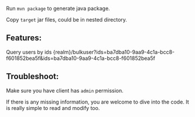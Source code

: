 Run `mvn package` to generate java package.

Copy `target` jar files, could be in nested directory.



Features:
------------------------
Query users by ids
{realm}/bulkuser?ids=ba7dba10-9aa9-4c1a-bcc8-f601852bea5f&ids=ba7dba10-9aa9-4c1a-bcc8-f601852bea5f 



Troubleshoot:
-----------------------
Make sure you have client has `admin` permission.

If there is any missing information, you are welcome to dive into the code. It is really simple to read and modify too.